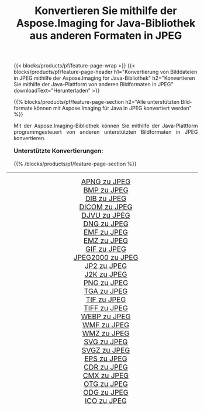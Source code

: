 ﻿---
title: Konvertieren Sie mithilfe der Aspose.Imaging for Java-Bibliothek aus anderen Formaten in JPEG 
weight: 3920
url: /de/java/conversion/to/jpeg/ 
lang: de
langdirlevel: 2
locales: zh-hans,ja,it,ru,de,es,fr,nl,id,lt,pl,pt,vi,tr,ko,zh-hant,ar,hi,th,sv,cs,uk,he
description: Mit Aspose.Imaging können Sie mithilfe von Java aus anderen Formaten in JPEG konvertieren
---

{{< blocks/products/pf/feature-page-wrap >}}
{{< blocks/products/pf/feature-page-header h1="Konvertierung von Bilddateien in JPEG mithilfe der Aspose.Imaging for Java-Bibliothek" h2="Konvertieren Sie mithilfe der Java-Plattform von anderen Bildformaten in JPEG" downloadText="Herunterladen" >}}


{{% blocks/products/pf/feature-page-section  h2="Alle unterstützten Bildformate können mit Aspose.Imaging für Java in JPEG konvertiert werden" %}}
<p align=justify>Mit der Aspose.Imaging-Bibliothek können Sie mithilfe der Java-Plattform programmgesteuert von anderen unterstützten Bildformaten in JPEG konvertieren.</p>
<h3 style="margin-top:16px;">
Unterstützte Konvertierungen:
</h3>
{{% /blocks/products/pf/feature-page-section %}}
<div class="container-fluid productfamilypage bg-gray">
    <div class="convertypes bg-gray agp-content section">
        <div class="container">
		<hr style="margin-left:-20px;"/>
		<div class="row other-converters" style="gap: 10px;font-size: 19px;text-align:center;">
		    <div class='col-md-3 other-converter remove-lp remove-rp'><a href="/imaging/de/java/conversion/apng-to-jpeg/" style="padding:15px;">APNG zu JPEG</a></div>
<div class='col-md-3 other-converter remove-lp remove-rp'><a href="/imaging/de/java/conversion/bmp-to-jpeg/" style="padding:15px;">BMP zu JPEG</a></div>
<div class='col-md-3 other-converter remove-lp remove-rp'><a href="/imaging/de/java/conversion/dib-to-jpeg/" style="padding:15px;">DIB zu JPEG</a></div>
<div class='col-md-3 other-converter remove-lp remove-rp'><a href="/imaging/de/java/conversion/dicom-to-jpeg/" style="padding:15px;">DICOM zu JPEG</a></div>
<div class='col-md-3 other-converter remove-lp remove-rp'><a href="/imaging/de/java/conversion/djvu-to-jpeg/" style="padding:15px;">DJVU zu JPEG</a></div>
<div class='col-md-3 other-converter remove-lp remove-rp'><a href="/imaging/de/java/conversion/dng-to-jpeg/" style="padding:15px;">DNG zu JPEG</a></div>
<div class='col-md-3 other-converter remove-lp remove-rp'><a href="/imaging/de/java/conversion/emf-to-jpeg/" style="padding:15px;">EMF zu JPEG</a></div>
<div class='col-md-3 other-converter remove-lp remove-rp'><a href="/imaging/de/java/conversion/emz-to-jpeg/" style="padding:15px;">EMZ zu JPEG</a></div>
<div class='col-md-3 other-converter remove-lp remove-rp'><a href="/imaging/de/java/conversion/gif-to-jpeg/" style="padding:15px;">GIF zu JPEG</a></div>
<div class='col-md-3 other-converter remove-lp remove-rp'><a href="/imaging/de/java/conversion/jpeg2000-to-jpeg/" style="padding:15px;">JPEG2000 zu JPEG</a></div>
<div class='col-md-3 other-converter remove-lp remove-rp'><a href="/imaging/de/java/conversion/jp2-to-jpeg/" style="padding:15px;">JP2 zu JPEG</a></div>
<div class='col-md-3 other-converter remove-lp remove-rp'><a href="/imaging/de/java/conversion/j2k-to-jpeg/" style="padding:15px;">J2K zu JPEG</a></div>
<div class='col-md-3 other-converter remove-lp remove-rp'><a href="/imaging/de/java/conversion/png-to-jpeg/" style="padding:15px;">PNG zu JPEG</a></div>
<div class='col-md-3 other-converter remove-lp remove-rp'><a href="/imaging/de/java/conversion/tga-to-jpeg/" style="padding:15px;">TGA zu JPEG</a></div>
<div class='col-md-3 other-converter remove-lp remove-rp'><a href="/imaging/de/java/conversion/tif-to-jpeg/" style="padding:15px;">TIF zu JPEG</a></div>
<div class='col-md-3 other-converter remove-lp remove-rp'><a href="/imaging/de/java/conversion/tiff-to-jpeg/" style="padding:15px;">TIFF zu JPEG</a></div>
<div class='col-md-3 other-converter remove-lp remove-rp'><a href="/imaging/de/java/conversion/webp-to-jpeg/" style="padding:15px;">WEBP zu JPEG</a></div>
<div class='col-md-3 other-converter remove-lp remove-rp'><a href="/imaging/de/java/conversion/wmf-to-jpeg/" style="padding:15px;">WMF zu JPEG</a></div>
<div class='col-md-3 other-converter remove-lp remove-rp'><a href="/imaging/de/java/conversion/wmz-to-jpeg/" style="padding:15px;">WMZ zu JPEG</a></div>
<div class='col-md-3 other-converter remove-lp remove-rp'><a href="/imaging/de/java/conversion/svg-to-jpeg/" style="padding:15px;">SVG zu JPEG</a></div>
<div class='col-md-3 other-converter remove-lp remove-rp'><a href="/imaging/de/java/conversion/svgz-to-jpeg/" style="padding:15px;">SVGZ zu JPEG</a></div>
<div class='col-md-3 other-converter remove-lp remove-rp'><a href="/imaging/de/java/conversion/eps-to-jpeg/" style="padding:15px;">EPS zu JPEG</a></div>
<div class='col-md-3 other-converter remove-lp remove-rp'><a href="/imaging/de/java/conversion/cdr-to-jpeg/" style="padding:15px;">CDR zu JPEG</a></div>
<div class='col-md-3 other-converter remove-lp remove-rp'><a href="/imaging/de/java/conversion/cmx-to-jpeg/" style="padding:15px;">CMX zu JPEG</a></div>
<div class='col-md-3 other-converter remove-lp remove-rp'><a href="/imaging/de/java/conversion/otg-to-jpeg/" style="padding:15px;">OTG zu JPEG</a></div>
<div class='col-md-3 other-converter remove-lp remove-rp'><a href="/imaging/de/java/conversion/odg-to-jpeg/" style="padding:15px;">ODG zu JPEG</a></div>
<div class='col-md-3 other-converter remove-lp remove-rp'><a href="/imaging/de/java/conversion/ico-to-jpeg/" style="padding:15px;">ICO zu JPEG</a></div>
                </div>
        </div>
    </div>
</div>
<br/>

